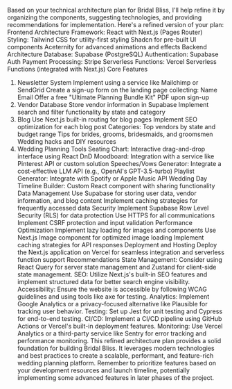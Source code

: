 Based on your technical architecture plan for Bridal Bliss, I'll help refine it by organizing the components, suggesting technologies, and providing recommendations for implementation. Here's a refined version of your plan:
Frontend Architecture
Framework: React with Next.js (Pages Router)
Styling:
Tailwind CSS for utility-first styling
Shadcn for pre-built UI components
Aceternity for advanced animations and effects
Backend Architecture
Database: Supabase (PostgreSQL)
Authentication: Supabase Auth
Payment Processing: Stripe
Serverless Functions: Vercel Serverless Functions (integrated with Next.js)
Core Features
1. Newsletter System
Implement using a service like Mailchimp or SendGrid
Create a sign-up form on the landing page collecting:
Name
Email
Offer a free "Ultimate Planning Bundle Kit" PDF upon sign-up
2. Vendor Database
Store vendor information in Supabase
Implement search and filter functionality by state and category
3. Blog
Use Next.js built-in routing for blog pages
Implement SEO optimization for each blog post
Categories:
Top vendors by state and budget range
Tips for brides, grooms, bridesmaids, and groomsmen
Wedding hacks and DIY resources
4. Wedding Planning Tools
Seating Chart:
Interactive drag-and-drop interface using React DnD
Moodboard:
Integration with a service like Pinterest API or custom solution
Speeches/Vows Generator:
Integrate a cost-effective LLM API (e.g., OpenAI's GPT-3.5-turbo)
Playlist Generator:
Integrate with Spotify or Apple Music API
Wedding Day Timeline Builder:
Custom React component with sharing functionality
Data Management
Use Supabase for storing user data, vendor information, and blog content
Implement caching strategies for frequently accessed data
Security
Implement Supabase Row Level Security (RLS) for data protection
Use HTTPS for all communications
Implement CSRF protection and input validation
Performance Optimization
Implement lazy loading for images and components
Use Next.js Image component for optimized image loading
Implement caching strategies for API responses
Deployment and Hosting
Deploy the Next.js application on Vercel for seamless integration and serverless function support
Recommendations
State Management: Consider using React Query for server state management and Zustand for client-side state management.
SEO: Utilize Next.js's built-in SEO features and implement structured data for better search engine visibility.
Accessibility: Ensure the website is accessible by following WCAG guidelines and using tools like axe for testing.
Analytics: Implement Google Analytics or a privacy-focused alternative like Plausible for tracking user behavior.
Testing: Set up Jest for unit testing and Cypress for end-to-end testing.
CI/CD: Implement a CI/CD pipeline using GitHub Actions or Vercel's built-in deployment features.
Monitoring: Use Vercel Analytics or a third-party service like Sentry for error tracking and performance monitoring.
This refined architecture plan provides a solid foundation for building Bridal Bliss. It leverages modern technologies and best practices to create a scalable, performant, and feature-rich wedding planning platform. Remember to prioritize features based on your development resources and launch timeline, potentially implementing some advanced features in later phases of the project.